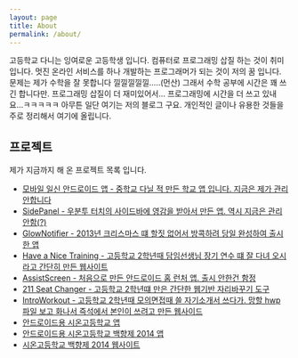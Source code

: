 ```yaml
---
layout: page
title: About
permalink: /about/
---
```


고등학교 다니는 잉여로운 고등학생 입니다. 컴퓨터로 프로그래밍 삽질 하는 것이 취미입니다.
멋진 온라인 서비스를 하나 개발하는 프로그래머가 되는 것이 저의 꿈 입니다.
문제는 제가 수학을 잘 못합니다 낄낄낄낄낄.....(먼산) 그래서 수학 공부에 시간은 꽤 쓰긴 합니다만. 프로그래밍 삽질이 더 재미있어서...
프로그래밍에 시간을 더 쓰고 있내요...ㅋㅋㅋㅋㅋ 아무튼 일단 여기는 저의 블로그 구요. 개인적인 글이나 유용한 것들을 주로 정리해서 여기에 올립니다.

## 프로젝트
제가 지금까지 해 온 프로젝트 목록 입니다.

- [모바일 일신 안드로이드 앱 - 중학교 다닐 적 만든 학교 앱 입니다. 지금은 제가 관리 안합니다](https://github.com/sukso96100/mobileilsin)
- [SidePanel - 우분투 터치의 사이드바에 영감을 받아서 만든 앱. 역시 지금은 관리 안함(?)](https://github.com/sukso96100/SidePanel)
- [GlowNotifier - 2013년 크리스마스 떄 할짓 없어서 방콕하려 당일 완성하여 출시한 앱](https://github.com/sukso96100/GlowNotifier)
- [Have a Nice Training - 고등학교 2학년때 담임선생님 장기 연수 떄 잘 다녀 오시라고 간단히 만든 웹사이트](https://github.com/sukso96100/have-a-nice-training)
- [AssistScreen - 처음으로 만든 안드로이드 홈 런처 앱. 출시 안한건 함정](https://github.com/sukso96100/assist-screen)
- [211 Seat Changer - 고등학교 2학년떄 만은 간단한 웹기반 자리바꾸기 도구](https://github.com/sukso96100/211seatchanger)
- [IntroWorkout - 고등학교 2학년때 모의면접때 쓸 자기소개서 쓰다가. 망할 hwp 파일 보고 화나서 즉석에서 본인이 쓰려고 만든 웹사이드](https://github.com/sukso96100/introworkout)
- [안드로이드용 시온고등학교 앱](https://github.com/sukso96100/zionhs)
- [안드로이드용 시온고등학교 백향제 2014 앱](https://github.com/sukso96100/baekhyang14-android)
- [시온고등학교 백향제 2014 웹사이트](https://github.com/sukso96100/baekhyang14)